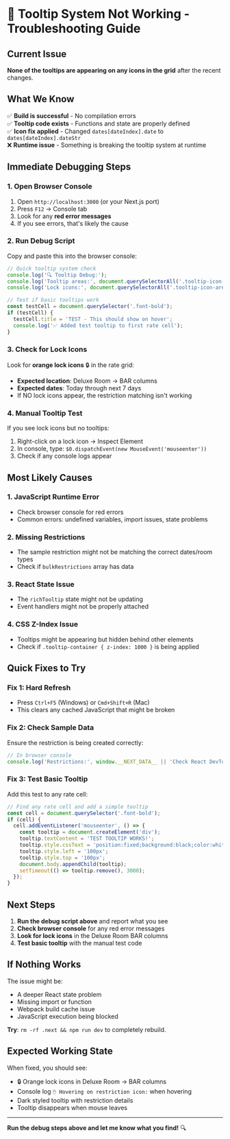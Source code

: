# 🚨 Tooltip System Not Working - Troubleshooting Guide

## Current Issue
**None of the tooltips are appearing on any icons in the grid** after the recent changes.

## What We Know
✅ **Build is successful** - No compilation errors  
✅ **Tooltip code exists** - Functions and state are properly defined  
✅ **Icon fix applied** - Changed `dates[dateIndex].date` to `dates[dateIndex].dateStr`  
❌ **Runtime issue** - Something is breaking the tooltip system at runtime  

## Immediate Debugging Steps

### 1. Open Browser Console
1. Open `http://localhost:3000` (or your Next.js port)
2. Press `F12` → Console tab
3. Look for any **red error messages**
4. If you see errors, that's likely the cause

### 2. Run Debug Script
Copy and paste this into the browser console:

```javascript
// Quick tooltip system check
console.log('🔍 Tooltip Debug:');
console.log('Tooltip areas:', document.querySelectorAll('.tooltip-icon-area').length);
console.log('Lock icons:', document.querySelectorAll('.tooltip-icon-area svg').length);

// Test if basic tooltips work
const testCell = document.querySelector('.font-bold');
if (testCell) {
  testCell.title = 'TEST - This should show on hover';
  console.log('✅ Added test tooltip to first rate cell');
}
```

### 3. Check for Lock Icons
Look for **orange lock icons** 🔒 in the rate grid:
- **Expected location**: Deluxe Room → BAR columns
- **Expected dates**: Today through next 7 days
- If NO lock icons appear, the restriction matching isn't working

### 4. Manual Tooltip Test
If you see lock icons but no tooltips:
1. Right-click on a lock icon → Inspect Element
2. In console, type: `$0.dispatchEvent(new MouseEvent('mouseenter'))`
3. Check if any console logs appear

## Most Likely Causes

### 1. JavaScript Runtime Error
- Check browser console for red errors
- Common errors: undefined variables, import issues, state problems

### 2. Missing Restrictions
- The sample restriction might not be matching the correct dates/room types
- Check if `bulkRestrictions` array has data

### 3. React State Issue
- The `richTooltip` state might not be updating
- Event handlers might not be properly attached

### 4. CSS Z-Index Issue
- Tooltips might be appearing but hidden behind other elements
- Check if `.tooltip-container { z-index: 1000 }` is being applied

## Quick Fixes to Try

### Fix 1: Hard Refresh
- Press `Ctrl+F5` (Windows) or `Cmd+Shift+R` (Mac)
- This clears any cached JavaScript that might be broken

### Fix 2: Check Sample Data
Ensure the restriction is being created correctly:
```javascript
// In browser console
console.log('Restrictions:', window.__NEXT_DATA__ || 'Check React DevTools');
```

### Fix 3: Test Basic Tooltip
Add this test to any rate cell:
```javascript
// Find any rate cell and add a simple tooltip
const cell = document.querySelector('.font-bold');
if (cell) {
  cell.addEventListener('mouseenter', () => {
    const tooltip = document.createElement('div');
    tooltip.textContent = 'TEST TOOLTIP WORKS!';
    tooltip.style.cssText = 'position:fixed;background:black;color:white;padding:8px;z-index:9999;pointer-events:none;';
    tooltip.style.left = '100px';
    tooltip.style.top = '100px';
    document.body.appendChild(tooltip);
    setTimeout(() => tooltip.remove(), 3000);
  });
}
```

## Next Steps

1. **Run the debug script above** and report what you see
2. **Check browser console** for any red error messages
3. **Look for lock icons** in the Deluxe Room BAR columns
4. **Test basic tooltip** with the manual test code

## If Nothing Works

The issue might be:
- A deeper React state problem
- Missing import or function
- Webpack build cache issue
- JavaScript execution being blocked

**Try**: `rm -rf .next && npm run dev` to completely rebuild.

## Expected Working State

When fixed, you should see:
- 🔒 Orange lock icons in Deluxe Room → BAR columns
- Console log `🖱️ Hovering on restriction icon:` when hovering
- Dark styled tooltip with restriction details
- Tooltip disappears when mouse leaves

---

**Run the debug steps above and let me know what you find!** 🔍 